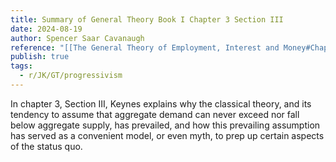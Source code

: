```yaml
---
title: Summary of General Theory Book I Chapter 3 Section III
date: 2024-08-19
author: Spencer Saar Cavanaugh
reference: "[[The General Theory of Employment, Interest and Money#Chapter 3, Section III]]"
publish: true
tags:
  - r/JK/GT/progressivism
---
```

In chapter 3, Section III, Keynes explains why the classical theory, and its tendency to assume that aggregate demand can never exceed nor fall below aggregate supply, has prevailed, and how this prevailing assumption has served as a convenient model, or even myth, to prep up certain aspects of the status quo.
